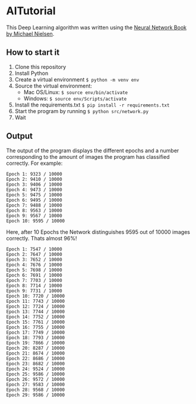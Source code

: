 # AITutorial

This Deep Learning algorithm was written using the [Neural Network Book by Michael Nielsen](http://neuralnetworksanddeeplearning.com/chap1.html).

## How to start it
1. Clone this repository
2. Install Python
3. Create a virtual environment `$ python -m venv env`
4. Source the virtual environment:
    - Mac OS/Linux: `$ source env/bin/activate`
    - Windows: `$ source env/Scripts/activate`
5. Install the requirements.txt `$ pip install -r requirements.txt`
6. Start the program by running `$ python src/network.py`
7. Wait

## Output
The output of the program displays the different epochs and a number corresponding to the amount of images the program has classified correctly.
For example:
```Epoch 0: 9014 / 10000
Epoch 1: 9323 / 10000
Epoch 2: 9410 / 10000
Epoch 3: 9406 / 10000
Epoch 4: 9473 / 10000
Epoch 5: 9475 / 10000
Epoch 6: 9495 / 10000
Epoch 7: 9488 / 10000
Epoch 8: 9563 / 10000
Epoch 9: 9567 / 10000
Epoch 10: 9595 / 10000
```
Here, after 10 Epochs the Network distinguishes 9595 out of 10000 images correctly. Thats almost 96%!

```Epoch 0: 7463 / 10000
Epoch 1: 7547 / 10000
Epoch 2: 7647 / 10000
Epoch 3: 7652 / 10000
Epoch 4: 7676 / 10000
Epoch 5: 7698 / 10000
Epoch 6: 7691 / 10000
Epoch 7: 7703 / 10000
Epoch 8: 7714 / 10000
Epoch 9: 7731 / 10000
Epoch 10: 7720 / 10000
Epoch 11: 7743 / 10000
Epoch 12: 7724 / 10000
Epoch 13: 7744 / 10000
Epoch 14: 7752 / 10000
Epoch 15: 7761 / 10000
Epoch 16: 7755 / 10000
Epoch 17: 7749 / 10000
Epoch 18: 7793 / 10000
Epoch 19: 7866 / 10000
Epoch 20: 8287 / 10000
Epoch 21: 8674 / 10000
Epoch 22: 8686 / 10000
Epoch 23: 8682 / 10000
Epoch 24: 9524 / 10000
Epoch 25: 9586 / 10000
Epoch 26: 9572 / 10000
Epoch 27: 9583 / 10000
Epoch 28: 9568 / 10000
Epoch 29: 9586 / 10000
```
